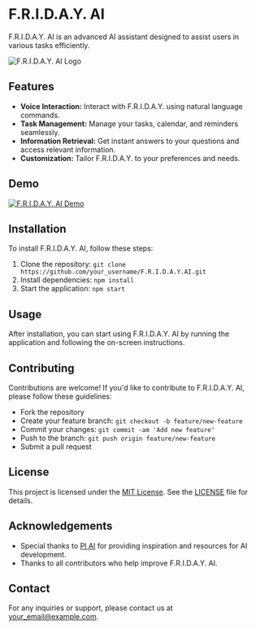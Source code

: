 # F.R.I.D.A.Y. AI

F.R.I.D.A.Y. AI is an advanced AI assistant designed to assist users in various tasks efficiently.

![F.R.I.D.A.Y. AI Logo](link/to/logo.png)

## Features

- **Voice Interaction:** Interact with F.R.I.D.A.Y. using natural language commands.
- **Task Management:** Manage your tasks, calendar, and reminders seamlessly.
- **Information Retrieval:** Get instant answers to your questions and access relevant information.
- **Customization:** Tailor F.R.I.D.A.Y. to your preferences and needs.

## Demo

<!-- YouTube Video -->
[![F.R.I.D.A.Y. AI Demo](https://img.youtube.com/vi/EPBKfcShtIA/maxresdefault.jpg)](https://youtu.be/EPBKfcShtIA?si=MUt9xB3f8eRVjRm5)

## Installation

To install F.R.I.D.A.Y. AI, follow these steps:

1. Clone the repository: `git clone https://github.com/your_username/F.R.I.D.A.Y.AI.git`
2. Install dependencies: `npm install`
3. Start the application: `npm start`

## Usage

After installation, you can start using F.R.I.D.A.Y. AI by running the application and following the on-screen instructions.

## Contributing

Contributions are welcome! If you'd like to contribute to F.R.I.D.A.Y. AI, please follow these guidelines:
- Fork the repository
- Create your feature branch: `git checkout -b feature/new-feature`
- Commit your changes: `git commit -am 'Add new feature'`
- Push to the branch: `git push origin feature/new-feature`
- Submit a pull request

## License

This project is licensed under the [MIT License](link/to/license). See the [LICENSE](link/to/license) file for details.

## Acknowledgements

- Special thanks to [PI AI](https://pi.ai) for providing inspiration and resources for AI development.
- Thanks to all contributors who help improve F.R.I.D.A.Y. AI.

## Contact

For any inquiries or support, please contact us at [your_email@example.com](mailto:your_email@example.com).
